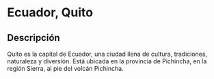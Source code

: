# Ecuador, Quito


## Descripción

Quito es la capital de Ecuador, una ciudad llena de cultura, tradiciones, naturaleza y diversión. Está ubicada en la provincia de Pichincha, en la región Sierra, al pie del volcán Pichincha. 

